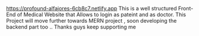 https://profound-alfajores-6cb8c7.netlify.app
This is a well structured Front-End of Medical Website that Allows to login as pateint and as doctor.
This Project will move further towards MERN project , soon developing the backend part too .. Thanks guys keep supporting me 

